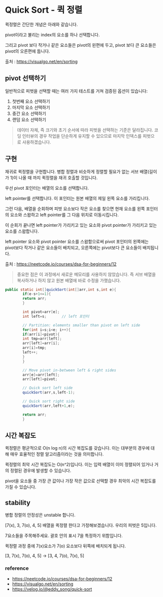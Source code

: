 # Quick Sort - 퀵 정렬

퀵정렬은 간단한 개념은 아래와 같습니다.

pivot이라고 불리는 index의 요소를 하나 선택합니다.

그리고 pivot 보다 작거나 같은 요소들은 pivot의 왼편에 두고, pivot 보다 큰 요소들은 pivot의 오른편에 둡니다.

출처 : https://visualgo.net/en/sorting

## pivot 선택하기

일반적으로 피벗을 선택할 때는 여러 가지 테스트를 거쳐 검증된 옵션이 있습니다:

1. 첫번째 요소 선택하기
2. 마지막 요소 선택하기
3. 중간 요소 선택하기
4. 랜덤 요소 선택하기

> 데이터 자체, 즉 크기와 초기 순서에 따라 피벗을 선택하는 기준은 달라집니다. 코딩 인터뷰의 경우 작업을 단순하게 유지할 수 있으므로 마지막 인덱스를 피벗으로 사용하겠습니다.

## 구현

재귀로 퀵정렬을 구현합니다. 병합 정렬과 비슷하게 정렬할 필요가 없는 서브 배열(길이가 1)이 나올 때 까지 퀵정렬을 재귀 호출할 것입니다.

우선 pivot 포인터는 배열의 요소를 선택합니다.

left pointer를 선택합니다. 이 포인터는 원본 배열의 제일 왼쪽 요소를 가리킵니다.

그런 다음, 배열을 순회하며 피벗 요소보다 작은 요소를 찾으면 현재 요소를 왼쪽 포인터의 요소와 스왑하고 left pointer를 그 다음 위치로 이동시킵니다.

이 순회가 끝나면 left pointer가 가리키고 있는 요소와 pivot pointer가 가리키고 있는 요소를 스왑합니다.

left pointer 요소와 pivot pointer 요소를 스왑함으로써 pivot 포인터의 왼쪽에는 pivot보다 작거나 같은 요소들이 배치되고, 오른쪽에는 pivot보다 큰 요소들이 배치됩니다.

출처 : https://neetcode.io/courses/dsa-for-beginners/12

> 중요한 점은 이 과정에서 새로운 메모리를 사용하지 않았습니다. 즉 서브 배열을 복사하거나 하지 않고 원본 배열에 바로 수정을 가했습니다.

```java
public static int[]quickSort(int[]arr,int s,int e){
        if(e-s+1<=1){
        return arr;
        }

        int pivot=arr[e];
        int left=s;       // left 포인터

        // Partition: elements smaller than pivot on left side
        for(int i=s;i<e; i++){
        if(arr[i]<pivot){
        int tmp=arr[left];
        arr[left]=arr[i];
        arr[i]=tmp;
        left++;
        }
        }

        // Move pivot in-between left & right sides
        arr[e]=arr[left];
        arr[left]=pivot;

        // Quick sort left side
        quickSort(arr,s,left-1);

        // Quick sort right side
        quickSort(arr,left+1,e);

        return arr;
        }
```

## 시간 복잡도

퀵정렬은 평균적으로 O(n log n)의 시간 복잡도를 갖습니다. 이는 대부분의 경우에 대해 매우 효율적인 정렬 알고리즘이라는 것을 의미합니다.

퀵정렬의 최악 시간 복잡도는 O(n^2)입니다. 이는 입력 배열이 이미 정렬되어 있거나 거의 정렬된 경우에 발생할 수 있습니다.

pivot을 요소들 중 가장 큰 값이나 가장 작은 값으로 선택할 경우 최악의 시간 복잡도를 가질 수 있습니다.

## stability

병합 정렬의 안정성은 unstable 합니다.

[7(x), 3, 7(o), 4, 5]  배열을 퀵정렬 한다고 가정해보겠습니다. 우리의 피벗은 5입니다.

7요소들을 주목해주세요. 괄호 안의 표시 7을 특정하기 위함입니다.

퀵정렬 과정 중에 7(x)요소가 7(o) 요소보다 뒤쪽에 배치되게 됩니다.

[3, 7(x), 7(o), 4, 5] ->  [3, 4, 7(o), 7(x), 5]

### reference

- https://neetcode.io/courses/dsa-for-beginners/12
- https://visualgo.net/en/sorting
- https://velog.io/@eddy_song/quick-sort
